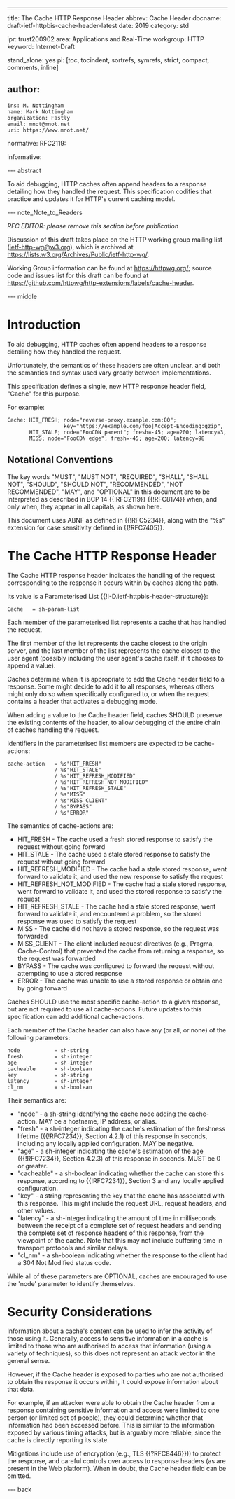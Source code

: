 ---
title: The Cache HTTP Response Header
abbrev: Cache Header
docname: draft-ietf-httpbis-cache-header-latest
date: 2019
category: std

ipr: trust200902
area: Applications and Real-Time
workgroup: HTTP
keyword: Internet-Draft

stand_alone: yes
pi: [toc, tocindent, sortrefs, symrefs, strict, compact, comments, inline]

author:
 -
    ins: M. Nottingham
    name: Mark Nottingham
    organization: Fastly
    email: mnot@mnot.net
    uri: https://www.mnot.net/

normative:
  RFC2119:

informative:


--- abstract

To aid debugging, HTTP caches often append headers to a response detailing how they handled the request. This specification codifies that practice and updates it for HTTP's current caching model.


--- note_Note_to_Readers

*RFC EDITOR: please remove this section before publication*

Discussion of this draft takes place on the HTTP working group mailing list
(ietf-http-wg@w3.org), which is archived at <https://lists.w3.org/Archives/Public/ietf-http-wg/>.

Working Group information can be found at <https://httpwg.org/>; source
code and issues list for this draft can be found at
<https://github.com/httpwg/http-extensions/labels/cache-header>.

--- middle

# Introduction

To aid debugging, HTTP caches often append headers to a response detailing how they handled the request.

Unfortunately, the semantics of these headers are often unclear, and both the semantics and syntax used vary greatly between implementations.

This specification defines a single, new HTTP response header field, "Cache" for this purpose.

For example:

~~~ example
Cache: HIT_FRESH; node="reverse-proxy.example.com:80";
                  key="https://example.com/foo|Accept-Encoding:gzip",
       HIT_STALE; node="FooCDN parent"; fresh=-45; age=200; latency=3,
       MISS; node="FooCDN edge"; fresh=-45; age=200; latency=98
~~~


## Notational Conventions

The key words "MUST", "MUST NOT", "REQUIRED", "SHALL", "SHALL NOT", "SHOULD", "SHOULD NOT",
"RECOMMENDED", "NOT RECOMMENDED", "MAY", and "OPTIONAL" in this document are to be interpreted as
described in BCP 14 {{!RFC2119}} {{!RFC8174}} when, and only when, they appear in all capitals, as
shown here.

This document uses ABNF as defined in {{!RFC5234}}, along with the "%s" extension for case sensitivity defined in {{!RFC7405}}.

# The Cache HTTP Response Header

The Cache HTTP response header indicates the handling of the request corresponding to the response it occurs within by caches along the path.

Its value is a Parameterised List {{!I-D.ietf-httpbis-header-structure}}:

~~~ abnf
Cache   = sh-param-list
~~~

Each member of the parameterised list represents a cache that has handled the request.

The first member of the list represents the cache closest to the origin server, and the last member of the list represents the cache closest to the user agent (possibly including the user agent's cache itself, if it chooses to append a value).

Caches determine when it is appropriate to add the Cache header field to a response. Some might decide to add it to all responses, whereas others might only do so when specifically configured to, or when the request contains a header that activates a debugging mode.

When adding a value to the Cache header field, caches SHOULD preserve the existing contents of the header, to allow debugging of the entire chain of caches handling the request.

Identifiers in the parameterised list members are expected to be cache-actions:

~~~ abnf
cache-action   = %s"HIT_FRESH"
               / %s"HIT_STALE"
               / %s"HIT_REFRESH_MODIFIED"
               / %s"HIT_REFRESH_NOT_MODIFIED"
               / %s"HIT_REFRESH_STALE"
               / %s"MISS"
               / %s"MISS_CLIENT"
               / %s"BYPASS"
               / %s"ERROR"
~~~

The semantics of cache-actions are:

* HIT_FRESH - The cache used a fresh stored response to satisfy the request without going forward
* HIT_STALE - The cache used a stale stored response to satisfy the request without going forward
* HIT_REFRESH_MODIFIED - The cache had a stale stored response, went forward to validate it, and used the new response to satisfy the request
* HIT_REFRESH_NOT_MODIFIED - The cache had a stale stored response, went forward to validate it, and used the stored response to satisfy the request
* HIT_REFRESH_STALE - The cache had a stale stored response, went forward to validate it, and encountered a problem, so the stored response was used to satisfy the request
* MISS - The cache did not have a stored response, so the request was forwarded
* MISS_CLIENT - The client included request directives (e.g., Pragma, Cache-Control) that prevented the cache from returning a response, so the request was forwarded
* BYPASS - The cache was configured to forward the request without attempting to use a stored response
* ERROR - The cache was unable to use a stored response or obtain one by going forward

Caches SHOULD use the most specific cache-action to a given response, but are not required to use all cache-actions. Future updates to this specification can add additional cache-actions.

Each member of the Cache header can also have any (or all, or none) of the following parameters:

~~~ abnf
node           = sh-string
fresh          = sh-integer
age            = sh-integer
cacheable      = sh-boolean
key            = sh-string
latency        = sh-integer
cl_nm          = sh-boolean
~~~

Their semantics are:

- "node" - a sh-string identifying the cache node adding the cache-action. MAY be a hostname, IP address, or alias.
- "fresh" - a sh-integer indicating the cache's estimation of the freshness lifetime ({{!RFC7234}}, Section 4.2.1) of this response in seconds, including any locally applied configuration. MAY be negative.
- "age" - a sh-integer indicating the cache's estimation of the age ({{!RFC7234}}, Section 4.2.3) of this response in seconds. MUST be 0 or greater.
- "cacheable" - a sh-boolean indicating whether the cache can store this response, according to {{!RFC7234}}, Section 3 and any locally applied configuration.
- "key" - a string representing the key that the cache has associated with this response. This might include the request URL, request headers, and other values.
- "latency" - a sh-integer indicating the amount of time in milliseconds between the receipt of a complete set of request headers and sending the complete set of response headers of this response, from the viewpoint of the cache. Note that this may not include buffering time in transport protocols and similar delays.
- "cl_nm" - a sh-boolean indicating whether the response to the client had a 304 Not Modified status code.

While all of these parameters are OPTIONAL, caches are encouraged to use the 'node' parameter to identify themselves.



# Security Considerations

Information about a cache's content can be used to infer the activity of those using it. Generally, access to sensitive information in a cache is limited to those who are authorised to access that information (using a variety of techniques), so this does not represent an attack vector in the general sense.

However, if the Cache header is exposed to parties who are not authorised to obtain the response it occurs within, it could expose information about that data.

For example, if an attacker were able to obtain the Cache header from a response containing sensitive information and access were limited to one person (or limited set of people), they could determine whether that information had been accessed before. This is similar to the information exposed by various timing attacks, but is arguably more reliable, since the cache is directly reporting its state.

Mitigations include use of encryption (e.g., TLS {{?RFC8446}})) to protect the response, and careful controls over access to response headers (as are present in the Web platform). When in doubt, the Cache header field can be omitted.


--- back
